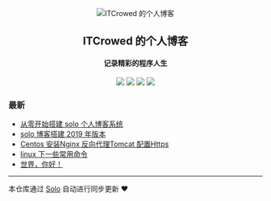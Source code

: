 <p align="center"><img alt="ITCrowed 的个人博客" src="https://timgsa.baidu.com/timg?image&quality=80&size=b9999_10000&sec=1572258274899&di=3d1ce726b93937187a70b12a1338537d&imgtype=0&src=http%3A%2F%2Fimg11.weikeimg.com%2Fdata%2Fuploads%2F2018%2F08%2F31%2F18931252325b88f673983bf.jpeg"></p><h2 align="center">
ITCrowed 的个人博客
</h2>

<h4 align="center">记录精彩的程序人生</h4>
<p align="center"><a title="ITCrowed 的个人博客" target="_blank" href="https://github.com/ITCrowed/solo-blog"><img src="https://img.shields.io/github/last-commit/ITCrowed/solo-blog.svg?style=flat-square&color=FF9900"></a>
<a title="GitHub repo size in bytes" target="_blank" href="https://github.com/ITCrowed/solo-blog"><img src="https://img.shields.io/github/repo-size/ITCrowed/solo-blog.svg?style=flat-square"></a>
<a title="Solo Version" target="_blank" href="https://github.com/b3log/solo/releases"><img src="https://img.shields.io/badge/solo-3.6.6-f1e05a.svg?style=flat-square&color=blueviolet"></a>
<a title="Hits" target="_blank" href="https://github.com/b3log/hits"><img src="https://hits.b3log.org/ITCrowed/solo-blog.svg"></a></p>

### 最新

* [从零开始搭建 solo 个人博客系统](https://www.easeland.xyz:8085/articles/2019/10/30/1572417234598.html)
* [solo 博客搭建 2019 年版本](https://www.easeland.xyz:8085/articles/2019/10/28/1572250906399.html)
* [Centos 安装Nginx 反向代理Tomcat 配置Https ](https://www.easeland.xyz:8085/articles/2019/10/27/1572174965063.html)
* [linux 下一些常用命令 ](https://www.easeland.xyz:8085/articles/2019/10/27/1572168262322.html)
* [世界，你好！](https://www.easeland.xyz:8085/hello-solo)



---

本仓库通过 [Solo](https://github.com/b3log/solo) 自动进行同步更新 ❤️ 